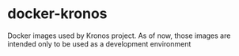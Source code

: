 # docker-kronos

Docker images used by Kronos project.
As of now, those images are intended only to be used as a development environment
